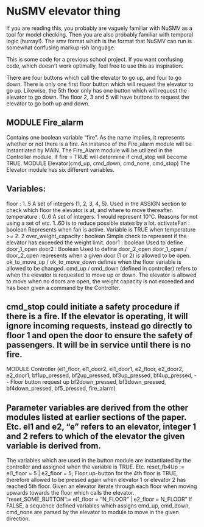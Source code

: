 
# NuSMV elevator thing
If you are reading this, you probably are vaguely familiar with NuSMV as a tool for model checking. Then you are also probably familiar with temporal logic (hurray!). The smv format which is the format that NuSMV can run is somewhat confusing markup-ish language.

This is some code for a previous school project. If you want confusing code, which doesn't work optimally, feel free to use this as inspiration.

There are four buttons which call the elevator to go up, and four to go down. There is only one first floor button which will request the elevator to go up. Likewise, the 5th floor only has one button which will request the elevator to go down. The floor 2, 3 and 5 will have buttons to request the elevator to go both up and down.

## MODULE Fire_alarm
Contains one boolean variable “fire”. As the name implies, it represents whether or not there is a fire. An instance of the Fire_alarm module will be Instantiated by MAIN. The Fire_Alarm module will be utilized in the Controller module. If fire = TRUE will determine if cmd_stop will become TRUE.
MODULE Elevator(cmd_up, cmd_down, cmd_none, cmd_stop)
The Elevator module has six different variables.

## Variables:
floor : 1..5 A set of integers {1, 2, 3, 4, 5}. Used in the ASSIGN section to check which floor the elevator is at, and where to move thereafter.
temperature : 0..6 A set of integers. 1 would represent 10°C. Reasons for not using a set of etc. 1..60 is to reduce possible states by a lot.
activateFan : boolean Represents when fan is active. Variable is TRUE when temperature >= 2.
2
over_weight_capacity : boolean Simple check to represent if the elevator has exceeded the weight limit.
door1 : boolean Used to define door_1_open
door2 : Boolean Used to define door_2_open
door_1_open / door_2_open represents when a given door (1 or 2) is allowed to be open.
ok_to_move_up / ok_to_move_down defines when the floor variable is allowed to be changed. cmd_up / cmd_down (defined in controller) refers to when the elevator is requested to move up or down. The elevator is allowed to move when no doors are open, the weight capacity is not exceeded and has been given a command by the Controller.

## cmd_stop could initiate a safety procedure if there is a fire. If the elevator is operating, it will ignore incoming requests, instead go directly to floor 1 and open the door to ensure the safety of passengers. It will be in service until there is no fire.
MODULE Controller (el1_floor, el1_door2, el1_door1, e2_floor, e2_door2, e2_door1, bf1up_pressed, bf2up_pressed, bf3up_pressed, bf4up_pressed, -- Floor button request up bf2down_pressed, bf3down_pressed, bf4down_pressed, bf5_pressed, fire_alarm)

## Parameter variables are derived from the other modules listed at earlier sections of the paper. Etc. el1 and e2, “e” refers to an elevator, integer 1 and 2 refers to which of the elevator the given variable is derived from.
The variables which are used in the button module are instantiated by the controller and assigned when the variable is TRUE. Etc.
reset_fb4Up := el1_floor = 5 | e2_floor = 5; Floor up-button for the 4th floor is TRUE, therefore allowed to be pressed again when elevator 1 or elevator 2 has reached 5th floor. Given an elevator iterate through each floor when moving upwards towards the floor which calls the elevator.
“reset_SOME_BUTTON”:= el1_floor = “N_FLOOR” | e2_floor = N_FLOOR” If FALSE, a sequence defined variables which assigns cmd_up, cmd_down, cmd_none are parsed by the elevator to module to move in the given direction.
